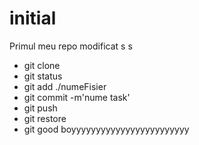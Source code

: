 # initial
Primul meu repo modificat  s s

- git clone
- git status
- git add ./numeFisier
- git commit -m'nume task'
- git push
- git restore
- git good boyyyyyyyyyyyyyyyyyyyyyyyy
